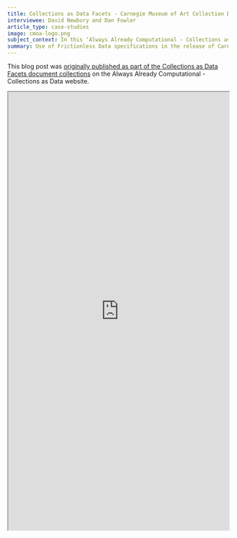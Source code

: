 ```yaml
---
title: Collections as Data Facets - Carnegie Museum of Art Collection Data
interviewee: David Newbury and Dan Fowler
article_type: case-studies
image: cmoa-logo.png
subject_context: In this ‘Always Already Computational - Collections as Data’ facet, Open Knowledge International’s Dan Fowler and Carnegie Museum of Arts’ (CMOA) David Newbury document the release of CMOA data on Github for public access and creative use, and use of Frictionless Data’s set of specifications in the process.
summary: Use of Frictionless Data specifications in the release of Carnegie Museum of Arts’ Collection Data for public access & creative use
---
```


This blog post was [originally published as part of the Collections as Data Facets document collections](https://collectionsasdata.github.io/facet2/) on the Always Already Computational - Collections as Data website.
<iframe style="width:100%; height: 1000px;" src="https://collectionsasdata.github.io/facet2/">
</iframe>
